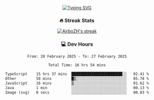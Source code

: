 
<div align="center">
  <a href="https://git.io/typing-svg"><img src="https://readme-typing-svg.demolab.com?font=Fira+Code&size=30&pause=1000&color=33F7F5&center=true&vCenter=true&width=435&lines=Hi+there+%F0%9F%91%8B+I+am+AirboZH+;Welcome+to+my+Github" alt="Typing SVG" /></a>

<h3>🔥 Streak Stats</h3>

<!-- GitHub Readme Streak Stats - https://github.com/DenverCoder1/github-readme-streak-stats -->
<p>
  <a href="https://github.com/DenverCoder1/github-readme-streak-stats">
    <img title="🔥 Get streak stats for your profile at git.io/streak-stats" alt="AirboZH's streak" src="https://streak-stats.demolab.com/?user=AirboZH&theme=monokai-metallian&hide_border=true"/>
  </a>
</p>

<h3>💻 Dev Hours</h3>
<!--START_SECTION:waka-->

```txt
From: 20 February 2025 - To: 27 February 2025

Total Time: 16 hrs 54 mins

TypeScript    15 hrs 37 mins  ███████████████████████░░   92.41 %
Other         58 mins         █▒░░░░░░░░░░░░░░░░░░░░░░░   05.78 %
JavaScript    16 mins         ▒░░░░░░░░░░░░░░░░░░░░░░░░   01.62 %
Java          1 min           ░░░░░░░░░░░░░░░░░░░░░░░░░   00.13 %
Image (svg)   0 secs          ░░░░░░░░░░░░░░░░░░░░░░░░░   00.03 %
```

<!--END_SECTION:waka-->
</div>  
